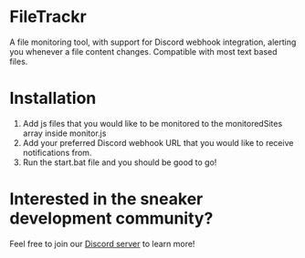 # FileTrackr
 A file monitoring tool, with support for Discord webhook integration, alerting you whenever a file content changes. Compatible with most text based files.
# Installation
1. Add js files that you would like to be monitored to the monitoredSites array inside monitor.js 
2. Add your preferred Discord webhook URL that you would like to receive notifications from.
3. Run the start.bat file and you should be good to go!
# Interested in the sneaker development community?
Feel free to join our [Discord server](https://discord.gg/Y3HHftg) to learn more!
